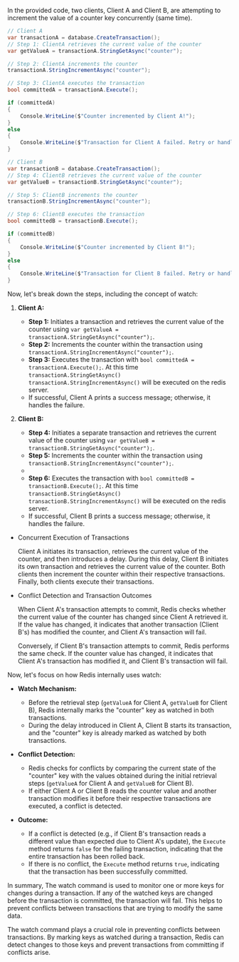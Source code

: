 In the provided code, two clients, Client A and Client B, are attempting to increment the value of a counter key concurrently (same time).

```csharp
// Client A
var transactionA = database.CreateTransaction();
// Step 1: ClientA retrieves the current value of the counter
var getValueA = transactionA.StringGetAsync("counter");

// Step 2: ClientA increments the counter
transactionA.StringIncrementAsync("counter");

// Step 3: ClientA executes the transaction
bool committedA = transactionA.Execute();

if (committedA)
{
    Console.WriteLine($"Counter incremented by Client A!");
}
else
{
    Console.WriteLine($"Transaction for Client A failed. Retry or handle accordingly.");
}

// Client B
var transactionB = database.CreateTransaction();
// Step 4: ClientB retrieves the current value of the counter
var getValueB = transactionB.StringGetAsync("counter");

// Step 5: ClientB increments the counter
transactionB.StringIncrementAsync("counter");

// Step 6: ClientB executes the transaction
bool committedB = transactionB.Execute();

if (committedB)
{
    Console.WriteLine($"Counter incremented by Client B!");
}
else
{
    Console.WriteLine($"Transaction for Client B failed. Retry or handle accordingly.");
}

```

Now, let's break down the steps, including the concept of watch:

1. **Client A:**
   - **Step 1:** Initiates a transaction and retrieves the current value of the counter using `var getValueA = transactionA.StringGetAsync("counter");`.
   - **Step 2:** Increments the counter within the transaction using `transactionA.StringIncrementAsync("counter");`.
   - **Step 3:** Executes the transaction with `bool committedA = transactionA.Execute();`. At this time `transactionA.StringGetAsync()`
`transactionA.StringIncrementAsync()` will be executed on the redis server. 
   - If successful, Client A prints a success message; otherwise, it handles the failure.

2. **Client B:**
   - **Step 4:** Initiates a separate transaction and retrieves the current value of the counter using `var getValueB = transactionB.StringGetAsync("counter");`.
   - **Step 5:** Increments the counter within the transaction using `transactionB.StringIncrementAsync("counter");`.
   - 
   - **Step 6:** Executes the transaction with `bool committedB = transactionB.Execute();`. At this time `transactionB.StringGetAsync()`
`transactionB.StringIncrementAsync()` will be executed on the redis server. 
   - If successful, Client B prints a success message; otherwise, it handles the failure.

* Concurrent Execution of Transactions

    Client A initiates its transaction, retrieves the current value of the counter, and then introduces a delay. During this delay, Client B initiates its own transaction and retrieves the current value of the counter. Both clients then increment the counter within their respective transactions. Finally, both clients execute their transactions.

* Conflict Detection and Transaction Outcomes

    When Client A's transaction attempts to commit, Redis checks whether the current value of the counter has changed since Client A retrieved it. If the value has changed, it indicates that another transaction (Client B's) has modified the counter, and Client A's transaction will fail.

    Conversely, if Client B's transaction attempts to commit, Redis performs the same check. If the counter value has changed, it indicates that Client A's transaction has modified it, and Client B's transaction will fail.

Now, let's focus on how Redis internally uses watch:

- **Watch Mechanism:**
  - Before the retrieval step (`getValueA` for Client A, `getValueB` for Client B), Redis internally marks the "counter" key as watched in both transactions.
  - During the delay introduced in Client A, Client B starts its transaction, and the "counter" key is already marked as watched by both transactions.

- **Conflict Detection:**
  - Redis checks for conflicts by comparing the current state of the "counter" key with the values obtained during the initial retrieval steps (`getValueA` for Client A and `getValueB` for Client B).
  - If either Client A or Client B reads the counter value and another transaction modifies it before their respective transactions are executed, a conflict is detected.

- **Outcome:**
  - If a conflict is detected (e.g., if Client B's transaction reads a different value than expected due to Client A's update), the `Execute` method returns `false` for the failing transaction, indicating that the entire transaction has been rolled back.
  - If there is no conflict, the `Execute` method returns `true`, indicating that the transaction has been successfully committed.

In summary, The watch command is used to monitor one or more keys for changes during a transaction. If any of the watched keys are changed before the transaction is committed, the transaction will fail. This helps to prevent conflicts between transactions that are trying to modify the same data.

The watch command plays a crucial role in preventing conflicts between transactions. By marking keys as watched during a transaction, Redis can detect changes to those keys and prevent transactions from committing if conflicts arise.

